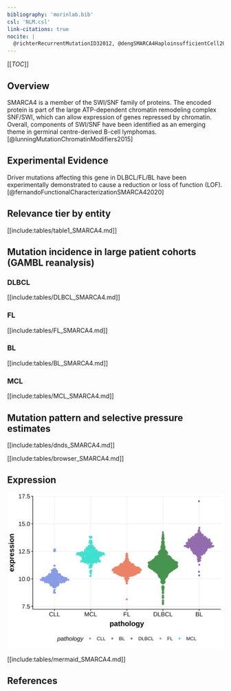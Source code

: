 ```yaml
---
bibliography: 'morinlab.bib'
csl: 'NLM.csl'
link-citations: true
nocite: |
  @richterRecurrentMutationID32012, @dengSMARCA4HaploinsufficientCell2024, @lohrDiscoveryPrioritizationSomatic2012, @krysiakRecurrentSomaticMutations2017, @nadeuGenomicEpigenomicInsights2020, @lunningMutationChromatinModifiers2015, 
---
```

[[_TOC_]]

## Overview

SMARCA4 is a member of the SWI/SNF family of proteins. The encoded protein is part of the large ATP-dependent chromatin remodeling complex SNF/SWI, which can allow expression of genes repressed by chromatin. 
Overall, components of SWI/SNF have been identified as an emerging theme in germinal centre-derived B-cell lymphomas. [@lunningMutationChromatinModifiers2015]



## Experimental Evidence

Driver mutations affecting this gene in DLBCL/FL/BL have been experimentally demonstrated to cause a reduction or loss of function (LOF).[@fernandoFunctionalCharacterizationSMARCA42020]

## Relevance tier by entity

[[include:tables/table1_SMARCA4.md]]

## Mutation incidence in large patient cohorts (GAMBL reanalysis)

### DLBCL
[[include:tables/DLBCL_SMARCA4.md]]

### FL
[[include:tables/FL_SMARCA4.md]]

### BL
[[include:tables/BL_SMARCA4.md]]

### MCL
[[include:tables/MCL_SMARCA4.md]]

## Mutation pattern and selective pressure estimates

[[include:tables/dnds_SMARCA4.md]]

[[include:tables/browser_SMARCA4.md]]

## Expression
![](images/gene_expression/SMARCA4_by_pathology.svg)
<!-- ORIGIN: zhangGeneticHeterogeneityDiffuse2013 -->
<!-- MCL: nadeuGenomicEpigenomicInsights2020b -->
<!-- DLBCL: zhangGeneticHeterogeneityDiffuse2013 -->
<!-- FL: krysiakRecurrentSomaticMutations2017b -->
<!-- BL: richterRecurrentMutationID32012a -->

[[include:tables/mermaid_SMARCA4.md]]

## References

